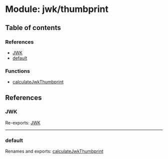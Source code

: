 # Module: jwk/thumbprint

## Table of contents

### References

- [JWK](jwk_thumbprint.md#jwk)
- [default](jwk_thumbprint.md#default)

### Functions

- [calculateJwkThumbprint](../functions/jwk_thumbprint.calculateJwkThumbprint.md)

## References

### JWK

Re-exports: [JWK](../interfaces/types.JWK.md)

___

### default

Renames and exports: [calculateJwkThumbprint](../functions/jwk_thumbprint.calculateJwkThumbprint.md)
